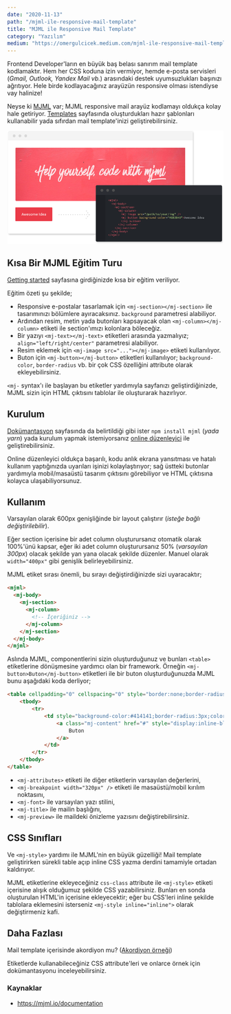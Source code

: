 ```yaml
---
date: "2020-11-13"
path: "/mjml-ile-responsive-mail-template"
title: "MJML ile Responsive Mail Template"
category: "Yazılım"
medium: "https://omergulcicek.medium.com/mjml-ile-responsive-mail-template-4a49d507f0e"
---
```


Frontend Developer'ların en büyük baş belası sanırım mail template kodlamaktır. Hem her CSS koduna izin vermiyor, hemde e-posta servisleri (*Gmail, Outlook, Yandex Mail vb.*) arasındaki destek uyumsuzlukları başınızı ağrıtıyor. Hele birde kodlayacağınız arayüzün responsive olması istendiyse vay halinize!
 
Neyse ki <a href="https://mjml.io/" target="_blank" rel="noreferrer noopener">MJML</a> var; MJML responsive mail arayüz kodlamayı oldukça kolay hale getiriyor. <a href="https://mjml.io/templates" target="_blank" rel="noreferrer noopener">Templates</a>  sayfasında oluşturdukları hazır şablonları kullanabilir yada sıfırdan mail template'inizi geliştirebilirsiniz.

![MJML Kod Syntax'ı](../../assets/img/blog/2020-11-13/mjml.png)

## Kısa Bir MJML Eğitim Turu

<a href="https://mjml.io/getting-started/1" target="_blank" rel="noreferrer noopener">Getting started</a> sayfasına girdiğinizde kısa bir eğitim veriliyor.

Eğitim özeti şu şekilde;

- Responsive e-postalar tasarlamak için `<mj-section></mj-section>` ile tasarımınızı bölümlere ayıracaksınız. `background` parametresi alabiliyor.
- Ardından resim, metin yada butonları kapsayacak olan `<mj-column></mj-column>` etiketi ile section'ımızı kolonlara böleceğiz.
- Bir yazıyı `<mj-text></mj-text>` etiketleri arasında yazmalıyız; `align="left/right/center"` parametresi alabiliyor.
- Resim eklemek için `<mj-image src="..."></mj-image>` etiketi kullanılıyor.
- Buton için `<mj-button></mj-button>` etiketleri kullanılıyor; `background-color`, `border-radius` vb. bir çok CSS özelliğini attribute olarak ekleyebilirsiniz.

`<mj-` syntax'ı ile başlayan bu etiketler yardımıyla sayfanızı geliştirdiğinizde, MJML sizin için HTML çıktısını tablolar ile oluşturarak hazırlıyor.

## Kurulum

<a href="https://mjml.io/documentation/" target="_blank" rel="noreferrer noopener">Dokümantasyon</a> sayfasında da belirtildiği gibi ister `npm install mjml` (*yada yarn*) yada kurulum yapmak istemiyorsanız <a href="https://mjml.io/try-it-live" target="_blank" rel="noreferrer noopener">online düzenleyici</a> ile geliştirebilirsiniz.

Online düzenleyici oldukça başarılı, kodu anlık ekrana yansıtması ve hatalı kullanım yaptığınızda uyarıları işinizi kolaylaştırıyor; sağ üstteki butonlar yardımıyla mobil/masaüstü tasarım çıktısını görebiliyor ve HTML çıktısına kolayca ulaşabiliyorsunuz.

## Kullanım

Varsayılan olarak 600px genişliğinde bir layout çalıştırır (*isteğe bağlı değiştirilebilir*).

Eğer section içerisine bir adet column oluşturursanız otomatik olarak 100%'ünü kapsar, eğer iki adet column oluşturursanız 50% (*varsayılan 300px*) olacak şekilde yan yana olacak şekilde düzenler. Manuel olarak `width="400px"` gibi genişlik belirleyebilirsiniz.

MJML etiket sırası önemli, bu sırayı değiştirdiğinizde sizi uyaracaktır;

```html
<mjml>
  <mj-body>
    <mj-section>
      <mj-column>
        <!-- İçeriğiniz -->
      </mj-column>
    </mj-section>
  </mj-body>
</mjml>
```

Aslında MJML, componentlerini sizin oluşturduğunuz ve bunları `<table>` etiketlerine dönüşmesine yardımcı olan bir framework. Örneğin `<mj-button>Buton</mj-button>` etiketleri ile bir buton oluşturduğunuzda MJML bunu aşağıdaki koda derliyor;


```html
<table cellpadding="0" cellspacing="0" style="border:none;border-radius:3px;" align="center">
    <tbody>
        <tr>
            <td style="background-color:#414141;border-radius:3px;color:#ffffff;cursor:auto;" align="center" valign="middle" bgcolor="#414141">
                <a class="mj-content" href="#" style="display:inline-block;text-decoration:none;background-color:#414141;border:1px solid #414141;border-radius:3px;color:#ffffff;font-size:13px;font-weight:bold;padding:15px 30px;" target="_blank">
                    Buton
                </a>
            </td>
        </tr>
    </tbody>
</table>
```

- `<mj-attributes>` etiketi ile diğer etiketlerin varsayılan değerlerini,
- `<mj-breakpoint width="320px" />` etiketi ile masaüstü/mobil kırılım noktasını,
- `<mj-font>` ile varsayılan yazı stilini,
- `<mj-title>` ile mailin başlığını,
- `<mj-preview>` ile maildeki önizleme yazısını değiştirebilirsiniz.

## CSS Sınıfları

Ve `<mj-style>` yardımı ile MJML'nin en büyük güzelliği! Mail template geliştirirken sürekli table açıp inline CSS yazma derdini tamamiyle ortadan kaldırıyor.

MJML etiketlerine ekleyeceğiniz `css-class` attribute ile `<mj-style>` etiketi içerisine alışık olduğumuz şekilde CSS yazabilirsiniz. Bunları en sonda oluşturulan HTML'in içerisine ekleyecektir; eğer bu CSS'leri inline şekilde tablolara eklemesini isterseniz `<mj-style inline="inline">` olarak değiştirmeniz kafi. 

## Daha Fazlası

Mail template içerisinde akordiyon mu? (<a href="https://mjml.io/try-it-live/components/accordion" target="_blank" rel="noreferrer noopener">Akordiyon örneği</a>)

Etiketlerde kullanabileceğiniz CSS attribute'leri ve onlarce örnek için dokümantasyonu inceleyebilirsiniz.


### Kaynaklar

- <a href="https://mjml.io/documentation" target="_blank" rel="noreferrer noopener">https://mjml.io/documentation</a>